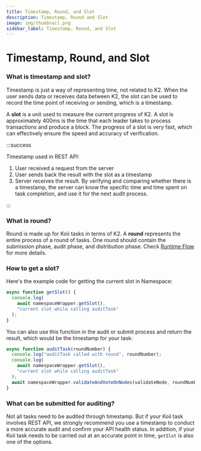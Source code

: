 ```yaml
---
title: Timestamp, Round, and Slot
description: Timestamp, Round and Slot
image: img/thumbnail.png
sidebar_label: Timestamp, Round, and Slot
---
```


# Timestamp, Round, and Slot

### What is timestamp and slot?

Timestamp is just a way of representing time, not related to K2. When the user sends data or receives data between K2, the slot can be used to record the time point of receiving or sending, which is a timestamp.

A **slot** is a unit used to measure the current progress of K2. A slot is approximately 400ms is the time that each leader takes to process transactions and produce a block. The progress of a slot is very fast, which can effectively ensure the speed and accuracy of verification.

:::success

Timestamp used in REST API:

1. User received a request from the server
2. User sends back the result with the slot as a timestamp
3. Server receives the result. By verifying and comparing whether there is a timestamp, the server can know the specific time and time spent on task completion, and use it for the next audit process.

:::

### What is round?

Round is made up for Koii tasks in terms of K2. A **round** represents the entire process of a round of tasks. One round should contain the submission phase, audit phase, and distribution phase. Check [Runtime Flow](/concepts/what-are-tasks/what-are-tasks/gradual-consensus) for more details.

### How to get a slot?

Here's the example code for getting the current slot in Namespace:

```js
async function getSlot() {
  console.log(
    await namespaceWrapper.getSlot(),
    "current slot while calling auditTask"
  );
}
```

You can also use this function in the audit or submit process and return the result, which would be the timestamp for your task:

```js
async function auditTask(roundNumber) {
  console.log("auditTask called with round", roundNumber);
  console.log(
    await namespaceWrapper.getSlot(),
    "current slot while calling auditTask"
  );
  await namespaceWrapper.validateAndVoteOnNodes(validateNode, roundNumber);
}
```

### What can be submitted for auditing?

Not all tasks need to be audited through timestamp. But if your Koii task involves REST API, we strongly recommend you use a timestamp to conduct a more accurate audit and confirm your API health status. In addition, if your Koii task needs to be carried out at an accurate point in time, `getSlot` is also one of the options.
